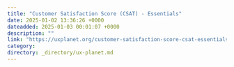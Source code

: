 ```yaml
---
title: "Customer Satisfaction Score (CSAT) - Essentials"
date: 2025-01-02 13:36:26 +0000
dateadded: 2025-01-03 00:01:07 +0000
description: ""
link: "https://uxplanet.org/customer-satisfaction-score-csat-essentials-6e295073e59d?source=rss----819cc2aaeee0---4"
category:
directory: _directory/ux-planet.md
---
```

